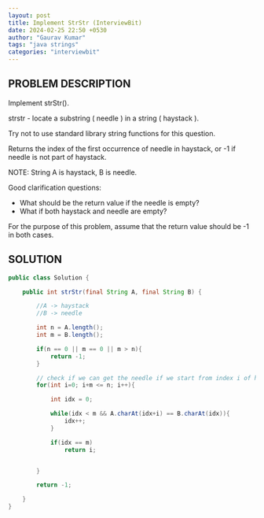 ```yaml
---
layout: post
title: Implement StrStr (InterviewBit)
date: 2024-02-25 22:50 +0530
author: "Gaurav Kumar"
tags: "java strings"
categories: "interviewbit"
---
```


## PROBLEM DESCRIPTION

Implement strStr().

strstr - locate a substring ( needle ) in a string ( haystack ).

Try not to use standard library string functions for this question.

Returns the index of the first occurrence of needle in haystack, or -1 if needle is not part of haystack.

NOTE: String A is haystack, B is needle.

Good clarification questions:

- What should be the return value if the needle is empty?
- What if both haystack and needle are empty?

For the purpose of this problem, assume that the return value should be -1 in both cases.

## SOLUTION

```java
public class Solution {

    public int strStr(final String A, final String B) {

        //A -> haystack
        //B -> needle

        int n = A.length();
        int m = B.length();

        if(n == 0 || m == 0 || m > n){
            return -1;
        }

        // check if we can get the needle if we start from index i of haystack
        for(int i=0; i+m <= n; i++){

            int idx = 0;

            while(idx < m && A.charAt(idx+i) == B.charAt(idx)){
                idx++;
            }

            if(idx == m)
                return i;


        }

        return -1;

    }
}
```
